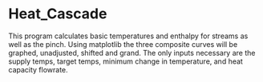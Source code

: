 # Heat_Cascade
This program calculates basic temperatures and enthalpy for streams as well as the pinch. Using matplotlib the three composite curves will be graphed, unadjusted, shifted and grand. The only inputs necessary are the supply temps, target temps, minimum change in temperature, and heat capacity flowrate.
